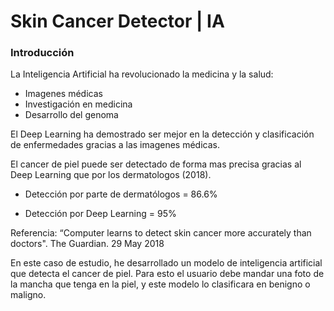 # Skin Cancer Detector | IA

### Introducción
La Inteligencia Artificial ha revolucionado la medicina y la salud:
- Imagenes médicas
- Investigación en medicina
- Desarrollo del genoma

El Deep Learning ha demostrado ser mejor en la detección y clasificación de enfermedades gracias a las imagenes médicas.

El cancer de piel puede ser detectado de forma mas precisa gracias al Deep Learning que por los dermatologos (2018).

- Detección por parte de dermatólogos = 86.6%

- Detección por Deep Learning = 95%

Referencia: “Computer learns to detect skin cancer more accurately than doctors". The Guardian. 29 May 2018 

En este caso de estudio, he desarrollado un modelo de inteligencia artificial que detecta el cancer de piel. Para esto el usuario debe mandar una foto de la mancha que tenga en la piel, y este modelo lo clasificara en benigno o maligno.
